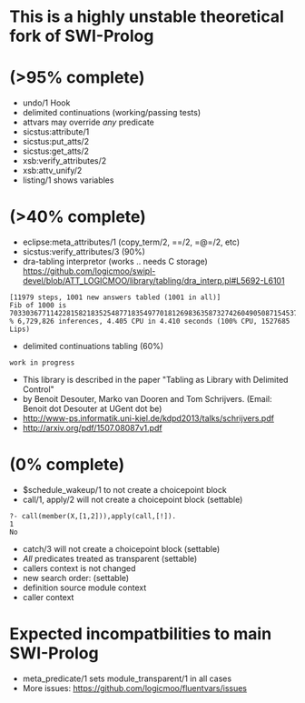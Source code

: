 This is a highly unstable theoretical fork of SWI-Prolog 
===========================================

(>95% complete)
===========================================
* undo/1 Hook
* delimited continuations (working/passing tests)
* attvars may override *any* predicate 
* sicstus:attribute/1
* sicstus:put_atts/2
* sicstus:get_atts/2
* xsb:verify_attributes/2
* xsb:attv_unify/2
* listing/1 shows variables

(>40% complete)
===========================================
* eclipse:meta_attributes/1  (copy_term/2, ==/2, =@=/2, etc)
* sicstus:verify_attributes/3 (90%)
* dra-tabling interpretor (works .. needs C storage)  https://github.com/logicmoo/swipl-devel/blob/ATT_LOGICMOO/library/tabling/dra_interp.pl#L5692-L6101
````
[11979 steps, 1001 new answers tabled (1001 in all)]
Fib of 1000 is 70330367711422815821835254877183549770181269836358732742604905087154537118196933579742249494562611733487750449241765991088186363265450223647106012053374121273867339111198139373125598767690091902245245323403501
% 6,729,826 inferences, 4.405 CPU in 4.410 seconds (100% CPU, 1527685 Lips)
````


* delimited continuations tabling (60%)
````
work in progress
````
 * This library is described in the paper "Tabling as Library with Delimited Control" 
 * by Benoit Desouter, Marko van Dooren and Tom Schrijvers. (Email: Benoit dot Desouter at UGent dot be)
 * http://www-ps.informatik.uni-kiel.de/kdpd2013/talks/schrijvers.pdf
 * http://arxiv.org/pdf/1507.08087v1.pdf

(0% complete)
===========================================
* $schedule_wakeup/1 to not create a choicepoint block
* call/1, apply/2 will not create a choicepoint block (settable)

```
?- call(member(X,[1,2])),apply(call,[!]).
1
No
```

* catch/3 will not create a choicepoint block (settable)
* *All* predicates treated as transparent (settable)
 * callers context is not changed 
 * new search order: (settable)
  * definition source module context
  * caller context



Expected incompatbilities to main SWI-Prolog
===========================================
* meta_predicate/1 sets module_transparent/1 in all cases
* More issues: https://github.com/logicmoo/fluentvars/issues


